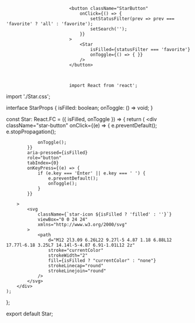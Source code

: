                             <button className="StarButton"
                                onClick={() => {
                                    setStatusFilter(prev => prev === 'favorite' ? 'all' : 'favorite');
                                    setSearch('');
                                }}
                            >
                                <Star
                                    isFilled={statusFilter === 'favorite'} 
                                    onToggle={() => { }}
                                />
                            </button>



                            import React from 'react';
import './Star.css';

interface StarProps {
    isFilled: boolean;
    onToggle: () => void;
}

const Star: React.FC<StarProps> = ({ isFilled, onToggle }) => {
    return (
        <div
            className="star-button"
            onClick={(e) => {
                e.preventDefault();
                e.stopPropagation();
                
                onToggle();
            }}
            aria-pressed={isFilled}
            role="button"
            tabIndex={0}
            onKeyPress={(e) => {
                if (e.key === 'Enter' || e.key === ' ') {
                    e.preventDefault();
                    onToggle();
                }
            }}
            
        >
            <svg
                className={`star-icon ${isFilled ? 'filled' : ''}`}
                viewBox="0 0 24 24"
                xmlns="http://www.w3.org/2000/svg"
            >
                <path
                    d="M12 2l3.09 6.26L22 9.27l-5 4.87 1.18 6.88L12 17.77l-6.18 3.25L7 14.14l-5-4.87 6.91-1.01L12 2z"
                    stroke="currentColor"
                    strokeWidth="2"
                    fill={isFilled ? "currentColor" : "none"}
                    strokeLinecap="round"
                    strokeLinejoin="round"
                />
            </svg>
        </div>
    );
};

export default Star; 

